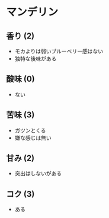 # マンデリン

## 香り (2)
- モカよりは弱いブルーベリー感はない
- 独特な後味がある

## 酸味 (0)
- ない

## 苦味 (3)
- ガツンとくる
- 嫌な感じは無い

## 甘み (2)
- 突出はしないがある

## コク (3)
- ある
